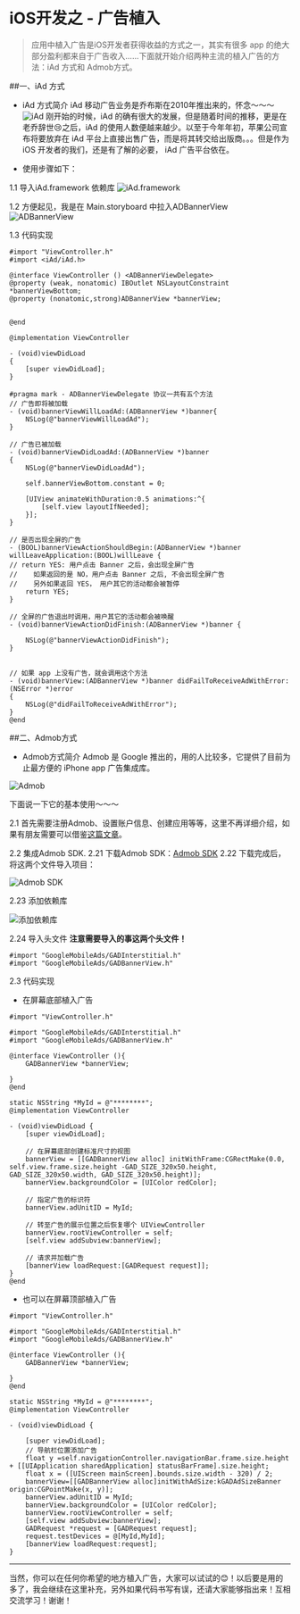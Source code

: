 # iOS开发之 - 广告植入

> 应用中植入广告是iOS开发者获得收益的方式之一，其实有很多 app 的绝大部分盈利都来自于广告收入......下面就开始介绍两种主流的植入广告的方法：iAd 方式和 Admob方式。

##一、iAd 方式

-   iAd 方式简介
iAd 移动广告业务是乔布斯在2010年推出来的，怀念～～～
![iAd](http://upload-images.jianshu.io/upload_images/2665449-d2c8ede84e6f61e5.jpg?imageMogr2/auto-orient/strip%7CimageView2/2/w/1240)
刚开始的时候，iAd 的确有很大的发展，但是随着时间的推移，更是在老乔辞世😢之后，iAd 的使用人数便越来越少。以至于今年年初，苹果公司宣布将要放弃在 iAd 平台上直接出售广告，而是将其转交给出版商。。。但是作为 iOS 开发者的我们，还是有了解的必要， iAd 广告平台依在。

- 使用步骤如下：

1.1 导入iAd.framework 依赖库
![iAd.framework](http://upload-images.jianshu.io/upload_images/2665449-636c983733641509.png?imageMogr2/auto-orient/strip%7CimageView2/2/w/1240)

1.2 方便起见，我是在 Main.storyboard 中拉入ADBannerView
![ADBannerView](http://upload-images.jianshu.io/upload_images/2665449-57e14a8fb97ab7c4.png?imageMogr2/auto-orient/strip%7CimageView2/2/w/1240)

1.3 代码实现

```
#import "ViewController.h"
#import <iAd/iAd.h>

@interface ViewController () <ADBannerViewDelegate>
@property (weak, nonatomic) IBOutlet NSLayoutConstraint *bannerViewBottom;
@property (nonatomic,strong)ADBannerView *bannerView;


@end

@implementation ViewController

- (void)viewDidLoad
{
    [super viewDidLoad];
}

#pragma mark - ADBannerViewDelegate 协议一共有五个方法
// 广告即将被加载
- (void)bannerViewWillLoadAd:(ADBannerView *)banner{
    NSLog(@"bannerViewWillLoadAd");
}

// 广告已被加载
- (void)bannerViewDidLoadAd:(ADBannerView *)banner
{
    NSLog(@"bannerViewDidLoadAd");
    
    self.bannerViewBottom.constant = 0;
    
    [UIView animateWithDuration:0.5 animations:^{
        [self.view layoutIfNeeded];
    }];
}

// 是否出现全屏的广告
- (BOOL)bannerViewActionShouldBegin:(ADBannerView *)banner willLeaveApplication:(BOOL)willLeave {
// return YES: 用户点击 Banner 之后，会出现全屏广告
//    如果返回的是 NO，用户点击 Banner 之后, 不会出现全屏广告
//    另外如果返回 YES， 用户其它的活动都会被暂停
    return YES;
}

// 全屏的广告退出时调用，用户其它的活动都会被唤醒
- (void)bannerViewActionDidFinish:(ADBannerView *)banner {

    NSLog(@"bannerViewActionDidFinish");
}


// 如果 app 上没有广告，就会调用这个方法
- (void)bannerView:(ADBannerView *)banner didFailToReceiveAdWithError:(NSError *)error
{
    NSLog(@"didFailToReceiveAdWithError");
}
@end
```

##二、Admob方式

- Admob方式简介
Admob 是 Google 推出的，用的人比较多，它提供了目前为止最方便的 iPhone app 广告集成库。

![Admob](http://upload-images.jianshu.io/upload_images/2665449-a4d5bb0d7fb0e5b0.jpg?imageMogr2/auto-orient/strip%7CimageView2/2/w/1240)

下面说一下它的基本使用～～～

2.1 首先需要注册Admob、设置账户信息、创建应用等等，这里不再详细介绍，如果有朋友需要可以借鉴[这篇文章](http://blog.csdn.net/songrotek/article/details/8501557)。

2.2  集成Admob SDK.
2.21 下载Admob SDK：[Admob SDK](http://www.cocoachina.com/bbs/read.php?tid=284847)
2.22 下载完成后，将这两个文件导入项目：

![Admob SDK](http://upload-images.jianshu.io/upload_images/2665449-bb165f16616a1c81.png?imageMogr2/auto-orient/strip%7CimageView2/2/w/1240)

2.23 添加依赖库

![添加依赖库](http://upload-images.jianshu.io/upload_images/2665449-717cd15cdd022342.png?imageMogr2/auto-orient/strip%7CimageView2/2/w/1240)

2.24 导入头文件
**注意需要导入的事这两个头文件！**

```
#import "GoogleMobileAds/GADInterstitial.h"
#import "GoogleMobileAds/GADBannerView.h"
```

2.3 代码实现
- 在屏幕底部植入广告

```
#import "ViewController.h"

#import "GoogleMobileAds/GADInterstitial.h"
#import "GoogleMobileAds/GADBannerView.h"

@interface ViewController (){
    GADBannerView *bannerView;
    
}
@end

static NSString *MyId = @"********";
@implementation ViewController

- (void)viewDidLoad {
    [super viewDidLoad];
    
    // 在屏幕底部创建标准尺寸的视图
    bannerView = [[GADBannerView alloc] initWithFrame:CGRectMake(0.0, self.view.frame.size.height -GAD_SIZE_320x50.height, GAD_SIZE_320x50.width, GAD_SIZE_320x50.height)];
    bannerView.backgroundColor = [UIColor redColor];
    
    // 指定广告的标识符
    bannerView.adUnitID = MyId;
    
    // 转至广告的展示位置之后恢复哪个 UIViewController
    bannerView.rootViewController = self;
    [self.view addSubview:bannerView];
    
    // 请求并加载广告
    [bannerView loadRequest:[GADRequest request]];
}
@end
```

- 也可以在屏幕顶部植入广告

```
#import "ViewController.h"

#import "GoogleMobileAds/GADInterstitial.h"
#import "GoogleMobileAds/GADBannerView.h"

@interface ViewController (){
    GADBannerView *bannerView;
    
}
@end

static NSString *MyId = @"********";
@implementation ViewController

- (void)viewDidLoad {

    [super viewDidLoad];
    // 导航栏位置添加广告
    float y =self.navigationController.navigationBar.frame.size.height + [[UIApplication sharedApplication] statusBarFrame].size.height;
    float x = ([UIScreen mainScreen].bounds.size.width - 320) / 2;
    bannerView=[[GADBannerView alloc]initWithAdSize:kGADAdSizeBanner origin:CGPointMake(x, y)];
    bannerView.adUnitID = MyId;
    bannerView.backgroundColor = [UIColor redColor];
    bannerView.rootViewController = self;
    [self.view addSubview:bannerView];
    GADRequest *request = [GADRequest request];
    request.testDevices = @[MyId,MyId];
    [bannerView loadRequest:request];
}
```

---

当然，你可以在任何你希望的地方植入广告，大家可以试试的😊！以后要是用的多了，我会继续在这里补充，另外如果代码书写有误，还请大家能够指出来！互相交流学习！谢谢！